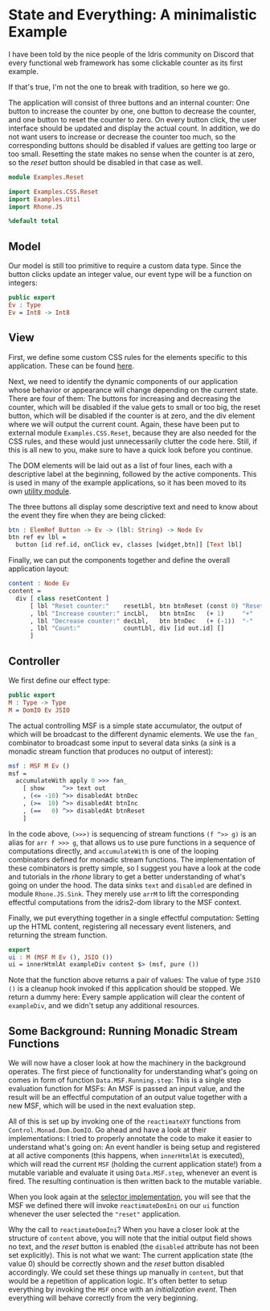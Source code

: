 # State and Everything: A minimalistic Example

I have been told by the nice people of the Idris community
on Discord that every functional web framework has some clickable
counter as its first example.

If that's true, I'm not the one to break with tradition, so here we go.

The application will consist of three buttons and an internal
counter: One button to increase the counter by one, one button
to decrease the counter, and one button to reset the counter to
zero. On every button click, the user interface should be updated
and display the actual count. In addition, we do not want users
to increase or decrease the counter too much, so the corresponding
buttons should be disabled if values are getting too large or too small.
Resetting the state makes no sense when the counter is at zero,
so the *reset* button should be disabled in that case as well.


```idris
module Examples.Reset

import Examples.CSS.Reset
import Examples.Util
import Rhone.JS

%default total
```

## Model

Our model is still too primitive to require a custom
data type. Since the button clicks update an integer value,
our event type will be a function on integers:

```idris
public export
Ev : Type
Ev = Int8 -> Int8
```

## View

First, we define some custom CSS rules for the
elements specific to this application. These can
be found [here](CSS/Reset.idr).

Next, we need to identify the dynamic components
of our application whose behavior or appearance will
change depending on the current state.
There are four of them: The buttons for increasing and decreasing
the counter, which will be disabled if the value gets to
small or too big, the reset button, which will be disabled
if the counter is at zero, and the div element where we will output
the current count. Again, these have been put to
external module `Examples.CSS.Reset`, because they are
also needed for the CSS rules, and these would
just unnecessarily clutter the code here. Still,
if this is all new to you, make sure to have a quick
look before you continue.

The DOM elements will be laid out as a list of
four lines, each with a descriptive label at the
beginning, followed by the active components.
This is used in many of the example applications,
so it has been moved to its own [utility module](Util.idr).

The three buttons all display some descriptive
text and need to know about the event they fire
when they are being clicked:

```idris
btn : ElemRef Button -> Ev -> (lbl: String) -> Node Ev
btn ref ev lbl =
  button [id ref.id, onClick ev, classes [widget,btn]] [Text lbl]
```

Finally, we can put the components together and define
the overall application layout:

```idris
content : Node Ev
content =
  div [ class resetContent ]
      [ lbl "Reset counter:"    resetLbl, btn btnReset (const 0) "Reset"
      , lbl "Increase counter:" incLbl,   btn btnInc   (+ 1)     "+"
      , lbl "Decrease counter:" decLbl,   btn btnDec   (+ (-1))  "-"
      , lbl "Count:"            countLbl, div [id out.id] []
      ]
```

## Controller

We first define our effect type:

```idris
public export
M : Type -> Type
M = DomIO Ev JSIO
```

The actual controlling MSF is a simple state accumulator, the
output of which will be broadcast to the different dynamic
elements. We use the `fan_` combinator to broadcast
some input to several data sinks (a *sink* is a monadic stream function
that produces no output of interest):

```idris
msf : MSF M Ev ()
msf =
  accumulateWith apply 0 >>> fan_
    [ show     ^>> text out
    , (<= -10) ^>> disabledAt btnDec
    , (>=  10) ^>> disabledAt btnInc
    , (==   0) ^>> disabledAt btnReset
    ]
```

In the code above, `(>>>)` is sequencing of stream functions
`(f ^>> g)` is an alias for `arr f >>> g`, that allows us to use pure
functions in a sequence of
computations directly, and `accumulateWith` is one of the looping
combinators defined for monadic stream functions. The implementation
of these combinators is pretty simple, so I suggest you have a look
at the code and tutorials in the *rhone* library to get a better understanding
of what's going on under the hood. The data sinks `text` and `disabled`
are defined in module `Rhone.JS.Sink`. They merely use `arrM` to
lift the corresponding effectful computations from the idris2-dom
library to the MSF context.

Finally, we put everything together in a single effectful
computation: Setting up the HTML
content, registering all necessary event listeners,
and returning the stream function.

```idris
export
ui : M (MSF M Ev (), JSIO ())
ui = innerHtmlAt exampleDiv content $> (msf, pure ())
```

Note that the function above returns a pair of values: The
value of type `JSIO ()` is a cleanup hook invoked if
this application should be stopped. We return a dummy here:
Every sample application will clear the content of `exampleDiv`,
and we didn't setup any additional resources.

## Some Background: Running Monadic Stream Functions

We will now have a closer look at how the machinery in the background
operates. The first piece of functionality for understanding what's going
on comes in form of function `Data.MSF.Running.step`: This is a single step
evaluation function for MSFs: An MSF is passed an input value, and the result
will be an effectful computation of an output value together with
a new MSF, which will be used in the next evaluation step.

All of this is set up by invoking one of the `reactimateXY` functions
from `Control.Monad.Dom.DomIO`. Go ahead and have a look at their implementations:
I tried to properly annotate the code to make it easier to understand
what's going on: An event handler is being setup and registered at all
active components (this happens, when `innerHtmlAt` is executed), which
will read the current `MSF` (holding the current application state!)
from a mutable variable
and evaluate it using `Data.MSF.step`, whenever an event is fired.
The resulting continuation is then written back to the mutable
variable.

When you look again at the [selector implementation](Selector.md), you
will see that the MSF we defined there will invoke `reactimateDomIni`
on our `ui` function whenever the user selected the `"reset"` application.

Why the call to `reactimateDomIni`? When you have a closer look at
the structure of `content` above, you will note that the initial output
field shows no text, and the *reset* button is enabled (the `disabled`
attribute has not been set explicitly). This is not what we want: The current
application state (the value 0) should be correctly shown and the
*reset* button disabled accordingly. We could set these things up
manually in `content`, but that would be a repetition of application
logic. It's often better to setup everything by invoking the `MSF`
once with an *initialization event*. Then everything will behave
correctly from the very beginning.

<!-- vi: filetype=idris2
-->
